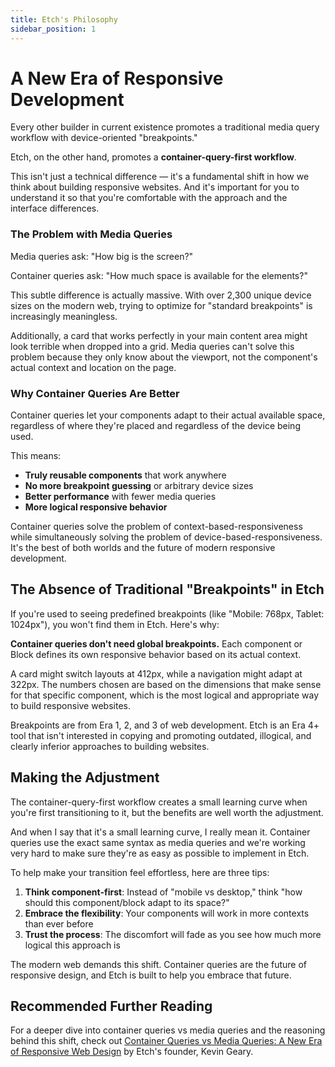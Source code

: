 ```yaml
---
title: Etch's Philosophy
sidebar_position: 1
---
```


# A New Era of Responsive Development

Every other builder in current existence promotes a traditional media query workflow with device-oriented "breakpoints." 

Etch, on the other hand, promotes a **container-query-first workflow**. 

This isn't just a technical difference — it's a fundamental shift in how we think about building responsive websites. And it's important for you to understand it so that you're comfortable with the approach and the interface differences.

### The Problem with Media Queries

Media queries ask: "How big is the screen?"

Container queries ask: "How much space is available for the elements?"

This subtle difference is actually massive. With over 2,300 unique device sizes on the modern web, trying to optimize for "standard breakpoints" is increasingly meaningless. 

Additionally, a card that works perfectly in your main content area might look terrible when dropped into a grid. Media queries can't solve this problem because they only know about the viewport, not the component's actual context and location on the page. 

### Why Container Queries Are Better

Container queries let your components adapt to their actual available space, regardless of where they're placed and regardless of the device being used. 

This means:
- **Truly reusable components** that work anywhere
- **No more breakpoint guessing** or arbitrary device sizes
- **Better performance** with fewer media queries
- **More logical responsive behavior**

Container queries solve the problem of context-based-responsiveness while simultaneously solving the problem of device-based-responsiveness. It's the best of both worlds and the future of modern responsive development.

## The Absence of Traditional "Breakpoints" in Etch

If you're used to seeing predefined breakpoints (like "Mobile: 768px, Tablet: 1024px"), you won't find them in Etch. Here's why:

**Container queries don't need global breakpoints.** Each component or Block defines its own responsive behavior based on its actual context. 

A card might switch layouts at 412px, while a navigation might adapt at 322px. The numbers chosen are based on the dimensions that make sense for that specific component, which is the most logical and appropriate way to build responsive websites.

Breakpoints are from Era 1, 2, and 3 of web development. Etch is an Era 4+ tool that isn't interested in copying and promoting outdated, illogical, and clearly inferior approaches to building websites.

## Making the Adjustment

The container-query-first workflow creates a small learning curve when you're first transitioning to it, but the benefits are well worth the adjustment.

And when I say that it's a small learning curve, I really mean it. Container queries use the exact same syntax as media queries and we're working very hard to make sure they're as easy as possible to implement in Etch.

To help make your transition feel effortless, here are three tips:

1. **Think component-first**: Instead of "mobile vs desktop," think "how should this component/block adapt to its space?"
2. **Embrace the flexibility**: Your components will work in more contexts than ever before
3. **Trust the process**: The discomfort will fade as you see how much more logical this approach is

The modern web demands this shift. Container queries are the future of responsive design, and Etch is built to help you embrace that future.

## Recommended Further Reading

For a deeper dive into container queries vs media queries and the reasoning behind this shift, check out [Container Queries vs Media Queries: A New Era of Responsive Web Design](https://geary.co/container-queries-vs-media-queries-a-new-era-of-responsive-web-design/) by Etch's founder, Kevin Geary.